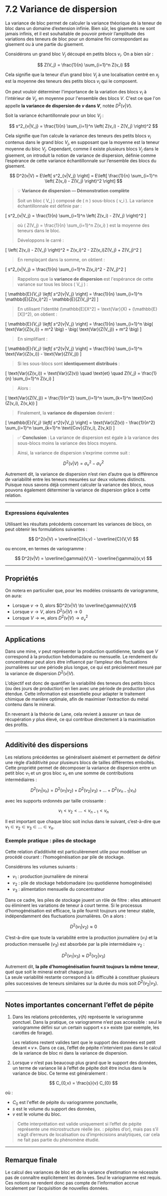 # 7.2 Variance de dispersion

La variance de bloc permet de calculer la variance théorique de la teneur de bloc dans un domaine d’extension infinie. Bien sûr, les gisements ne sont jamais infinis, et il est souhaitable de pouvoir prévoir l’amplitude des variations des teneurs de bloc pour un domaine fini correspondant au gisement ou à une partie du gisement.

Considérons un grand bloc $V_j$ découpé en petits blocs $v_i$. On a bien sûr :

$$
Z(V_j) = \frac{1}{n} \sum_{i=1}^n Z(v_i)
$$

Cela signifie que la teneur d’un grand bloc $V_j$ à une localisation centré en $x_j$ est la moyenne des teneurs des petits blocs $v_i$ qui le composent.

On peut vouloir déterminer l'importance de la variation des blocs $v_i$ à l'intérieur de $V_j$, en moyenne pour l'ensemble des blocs $V$. C'est ce que l'on appelle **la variance de dispersion de $v$ dans $V$**, notée $D^2(v|V)$.

Soit la variance échantillonnale pour un bloc $V_j$ :

$$
s^2_{v|V_j} = \frac{1}{n} \sum_{i=1}^n \left( Z(v_i) - Z(V_j) \right)^2
$$

Cela signifie que l’on calcule la variance des teneurs des petits blocs $v_i$ contenus dans le grand bloc $V_j$, en supposant que la moyenne est la teneur moyenne du bloc $V_j$. Cependant, comme il existe plusieurs blocs $V_j$ dans le gisement, on introduit la notion de variance de dispersion, définie comme l’espérance de cette variance échantillonnale sur l’ensemble des blocs du gisement.

$$
D^2(v|V) = E\left[ s^2_{v|V_j} \right] = E\left[ \frac{1}{n} \sum_{i=1}^n \left( Z(v_i) - Z(V_j) \right)^2 \right]
$$

> 💡 **Variance de dispersion — Démonstration complète**
>
> Soit un bloc \( V_j \) composé de \( n \) sous-blocs \( v_i \). La variance échantillonnale est définie par :
>
\[
s^2_{v|V_j} = \frac{1}{n} \sum_{i=1}^n \left( Z(v_i) - Z(V_j) \right)^2
\]
>
> où \( Z(V_j) = \frac{1}{n} \sum_{i=1}^n Z(v_i) \) est la moyenne des teneurs dans le bloc.
>
> Développons le carré :
>
\[
\left( Z(v_i) - Z(V_j) \right)^2 = Z(v_i)^2 - 2Z(v_i)Z(V_j) + Z(V_j)^2
\]
>
> En remplaçant dans la somme, on obtient :
>
\[
s^2_{v|V_j} = \frac{1}{n} \sum_{i=1}^n Z(v_i)^2 - Z(V_j)^2
\]
>
> Rappelons que la **variance de dispersion** est l'espérance de cette variance sur tous les blocs \( V_j \) :
>
\[
\mathbb{E}_{V_j} \left[ s^2_{v|V_j} \right] = \frac{1}{n} \sum_{i=1}^n \mathbb{E}[Z(v_i)^2] - \mathbb{E}[Z(V_j)^2]
\]
>
> En utilisant l'identité \(\mathbb{E}[X^2] = \text{Var}(X) + (\mathbb{E}[X])^2\), on obtient :
>
\[
\mathbb{E}_{V_j} \left[ s^2_{v|V_j} \right] = \frac{1}{n} \sum_{i=1}^n \big( \text{Var}(Z(v_i)) + m^2 \big) - \big( \text{Var}(Z(V_j)) + m^2 \big)
\]
>
> En simplifiant :
>
\[
\mathbb{E}_{V_j} \left[ s^2_{v|V_j} \right] = \frac{1}{n} \sum_{i=1}^n \text{Var}(Z(v_i)) - \text{Var}(Z(V_j))
\]
>
> Si les sous-blocs sont **identiquement distribués** :
>
\[
\text{Var}(Z(v_i)) = \text{Var}(Z(v)) \quad \text{et} \quad Z(V_j) = \frac{1}{n} \sum_{i=1}^n Z(v_i)
\]
>
> Alors :
>
\[
\text{Var}(Z(V_j)) = \frac{1}{n^2} \sum_{i=1}^n \sum_{k=1}^n \text{Cov}(Z(v_i), Z(v_k))
\]
>
> Finalement, la **variance de dispersion** devient :
>
\[
\mathbb{E}_{V_j} \left[ s^2_{v|V_j} \right] = \text{Var}(Z(v)) - \frac{1}{n^2} \sum_{i=1}^n \sum_{k=1}^n \text{Cov}(Z(v_i), Z(v_k))
\]
>
> ✅ **Conclusion** : La variance de dispersion est égale à la variance des sous-blocs moins la variance des blocs moyens.
>
> Ainsi, la variance de dispersion s’exprime comme suit :


$$
D^2(v|V) = \sigma_v^2 - \sigma_V^2
$$

Autrement dit, la variance de dispersion n’est rien d’autre que la différence de variabilité entre les teneurs mesurées sur deux volumes distincts. Puisque nous savons déjà comment calculer la variance des blocs, nous pouvons également déterminer la variance de dispersion grâce à cette relation.

---

### Expressions équivalentes

Utilisant les résultats précédents concernant les variances de blocs, on peut obtenir les formulations suivantes :

$$
D^2(v|V) = \overline{C}(v,v) - \overline{C}(V,V)
$$

ou encore, en termes de variogramme :

$$
D^2(v|V) = \overline{\gamma}(V,V) - \overline{\gamma}(v,v)
$$


---

## Propriétés

On notera en particulier que, pour les modèles croissants de variogramme, on aura: 

- Lorsque $v \to 0$, alors $D^2(v|V) \to \overline{\gamma}(V,V)$  
- Lorsque $v \to V$, alors $D^2(v|V) \to 0$  
- Lorsque $V \to \infty$, alors $D^2(v|V) \to \sigma_v^2$

---

## Applications


Dans une mine, $v$ peut représenter la production quotidienne, tandis que $V$ correspond à la production hebdomadaire ou mensuelle. Le rendement du concentrateur peut alors être influencé par l’ampleur des fluctuations journalières sur une période plus longue, ce qui est précisément mesuré par la variance de dispersion $D^2(v|V)$.

L’objectif est donc de quantifier la variabilité des teneurs des petits blocs (ou des jours de production) en lien avec une période de production plus étendue. Cette information est essentielle pour adapter le traitement chimique de manière optimale, afin de maximiser l’extraction du métal contenu dans le minerai.

En revenant à la théorie de Lane, cela revient à assurer un taux de récupération $y$ plus élevé, ce qui contribue directement à la maximisation des profits.

---

## Additivité des dispersions

Les relations précédentes se généralisent aisément et permettent de définir une règle d’additivité pour plusieurs blocs de tailles différentes emboîtés. Cette propriété permet de décomposer la variance de dispersion entre un petit bloc $v_1$ et un gros bloc $v_n$ en une somme de contributions intermédiaires :

$$
D^2(v_1|v_n) = D^2(v_1|v_2) + D^2(v_2|v_3) + \dots + D^2(v_{n-1}|v_n)
$$

avec les supports ordonnés par taille croissante :

$$
v_1 < v_2 < \dots < v_{n-1} < v_n
$$

Il est important que chaque bloc soit inclus dans le suivant, c’est-à-dire que $v_1 \subset v_2 \subset v_3 \subset \dots \subset v_n$.

### Exemple pratique : piles de stockage

Cette relation d’additivité est particulièrement utile pour modéliser un procédé courant : l’homogénéisation par pile de stockage.

Considérons les volumes suivants :

- $v_1$ : production journalière de minerai  
- $v_2$ : pile de stockage hebdomadaire (ou quotidienne homogénéisée)  
- $v_3$ : alimentation mensuelle du concentrateur

Dans ce cadre, les piles de stockage jouent un rôle de filtre : elles atténuent ou éliminent les variations de teneur à court terme. Si le processus d’homogénéisation est efficace, la pile fournit toujours une teneur stable, indépendamment des fluctuations journalières. On a alors :

$$
D^2(v_1|v_2) \approx 0
$$

C’est-à-dire que toute la variabilité entre la production journalière ($v_1$) et la production mensuelle ($v_3$) est absorbée par la pile intermédiaire $v_2$ :

$$
D^2(v_1|v_3) \approx D^2(v_2|v_3)
$$

Autrement dit, **la pile d’homogénéisation fournit toujours la même teneur**, quel que soit le minerai extrait chaque jour.  
La seule variabilité restante correspond à la difficulté à constituer plusieurs piles successives de teneurs similaires sur la durée du mois soit $D^2(v_2|v_3)$.

---

## Notes importantes concernant l’effet de pépite

1. Dans les relations précédentes, $\gamma(h)$ représente le variogramme ponctuel. Dans la pratique, ce variogramme n’est pas accessible : seul le variogramme défini sur un certain support « $s$ » existe (par exemple, les carottes de forage).

   Les relations restent valides tant que le support des données est petit devant « $v$ ». Dans ce cas, l’effet de pépite n’intervient pas dans le calcul de la variance de bloc ni dans la variance de dispersion.

2. Lorsque $v$ n’est pas beaucoup plus grand que le support des données, un terme de variance lié à l’effet de pépite doit être inclus dans la variance de bloc. Ce terme est généralement :

$$
C_{0,v} = \frac{s}{v} C_{0} 
$$

où :

- $C_0$ est l'effet de pépite du variogramme ponctuelle,  
- $s$ est le volume du support des données,  
- $v$ est le volume du bloc.

> Cette interprétation est valide uniquement si l’effet de pépite représente une microstructure réelle (ex. : pépites d’or), mais pas s’il s’agit d’erreurs de localisation ou d’imprécisions analytiques, car cela ne fait pas partie du phénomène étudié.

---

## Remarque finale

Le calcul des variances de bloc et de la variance d’estimation ne nécessite pas de connaître explicitement les données. Seul le variogramme est requis.  
Ces notions ne rendent donc pas compte de l’information accrue localement par l’acquisition de nouvelles données.
